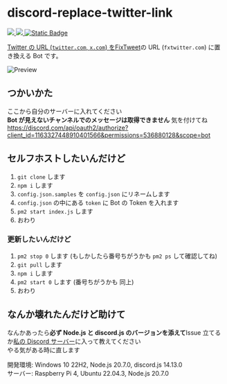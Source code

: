 # discord-replace-twitter-link

<p>
<a href="https://discord.com/api/oauth2/authorize?client_id=1163327448910401566&permissions=536880128&scope=bot"><img src="https://img.shields.io/badge/add%20your%20server-darkgreen?style=for-the-badge&logo=discord&logoColor=white">
<a href="https://discord.gg/XprScgmYna"><img src="https://img.shields.io/badge/join%20support%20server-blue?style=for-the-badge&logo=discord&logoColor=white">
<a href="https://discord.js.org"><img alt="Static Badge" src="https://img.shields.io/badge/discord.js-gray?style=for-the-badge&logo=node.js">
</p>

Twitter の URL (`twitter.com`, `x.com`) を[FixTweet](https://github.com/FixTweet/FixTweet)の URL (`fxtwitter.com`) に置き換える Bot です。

![Preview](https://github.com/Assault1892/discord-replace-twitter-link/assets/34514603/7afdd4cb-0d23-4f29-947f-043448c39f2f)

## つかいかた

ここから自分のサーバーに入れてください  
**Bot が見えないチャンネルでのメッセージは取得できません** 気を付けてね  
https://discord.com/api/oauth2/authorize?client_id=1163327448910401566&permissions=536880128&scope=bot

## セルフホストしたいんだけど

1. `git clone` します
2. `npm i` します
3. `config.json.samples` を `config.json` にリネームします
4. `config.json` の中にある `token` に Bot の Token を入れます
5. `pm2 start index.js` します
6. おわり

### 更新したいんだけど

1. `pm2 stop 0` します (もしかしたら番号ちがうかも `pm2 ps` して確認してね)
2. `git pull` します
3. `npm i` します
4. `pm2 start 0` します (番号ちがうかも 同上)
5. おわり

## なんか壊れたんだけど助けて

なんかあったら**必ず Node.js と discord.js のバージョンを添えて**Issue 立てるか[私の Discord サーバー](https://discord.gg/XprScgmYna)に入って教えてください  
やる気がある時に直します

開発環境: Windows 10 22H2, Node.js 20.7.0, discord.js 14.13.0  
サーバー: Raspberry Pi 4, Ubuntu 22.04.3, Node.js 20.7.0
